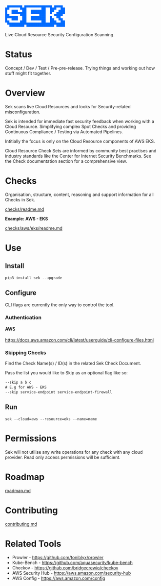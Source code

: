 ![sek](images/sek.png)

Live Cloud Resource Security Configuration Scanning.

# Status
Concept / Dev / Test / Pre-pre-release. Trying things and working out how stuff might fit together.


# Overview
Sek scans live Cloud Resources and looks for Security-related misconfiguration.

Sek is intended for immediate fast security feedback when working with a Cloud Resource. Simplifying complex Spot Checks and providing Continuous Compliance / Testing via Automated Pipelines.

Intitially the focus is only on the Cloud Resource components of AWS EKS.

Cloud Resource Check Sets are informed by community best practises and industry standards like the Center for Internet Security Benchmarks. See the Check documentation section for a comprehensive view.


# Checks
Organisation, structure, content, reasoning and support information for all Checks in Sek.

[checks/readme.md](checks/readme.md)

**Example: AWS - EKS**

[checks/aws/eks/readme.md](checks/aws/eks/readme.md)


# Use
## Install
```
pip3 install sek --upgrade
```

## Configure
CLI flags are currently the only way to control the tool.
### Authentication
#### AWS
https://docs.aws.amazon.com/cli/latest/userguide/cli-configure-files.html

### Skipping Checks
Find the Check Name(s) / ID(s) in the related Sek Check Document.

Pass the list you would like to Skip as an optional flag like so:
```
--skip a b c
# E.g for AWS - EKS
--skip service-endpoint service-endpoint-firewall
```

## Run
```
sek --cloud=aws --resource=eks --name=name
```


# Permissions
Sek will not utilise any write operations for any check with any cloud provider. Read only access permissions will be sufficient.


# Roadmap
[roadmap.md](roadmap.md)


# Contributing
[contributing.md](contributing.md)


# Related Tools
* Prowler - https://github.com/toniblyx/prowler
* Kube-Bench - https://github.com/aquasecurity/kube-bench
* Checkov - https://github.com/bridgecrewio/checkov
* AWS Security Hub - https://aws.amazon.com/security-hub
* AWS Config - https://aws.amazon.com/config
